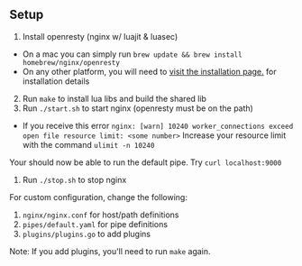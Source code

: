 ## Setup

1. Install openresty (nginx w/ luajit & luasec)
  * On a mac you can simply run `brew update && brew install homebrew/nginx/openresty`
  * On any other platform, you will need to [visit the installation page.](http://openresty.org/en/installation.html) for installation details
2. Run `make` to install lua libs and build the shared lib
3. Run `./start.sh` to start nginx (openresty must be on the path)
  * If you receive this error
  `nginx: [warn] 10240 worker_connections exceed open file resource limit: <some number>`
  Increase your resource limit with the command `ulimit -n 10240`

Your should now be able to run the default pipe. Try `curl localhost:9000`

1. Run `./stop.sh` to stop nginx

For custom configuration, change the following:

1. `nginx/nginx.conf` for host/path definitions
2. `pipes/default.yaml` for pipe definitions
3. `plugins/plugins.go` to add plugins

Note: If you add plugins, you'll need to run `make` again.
